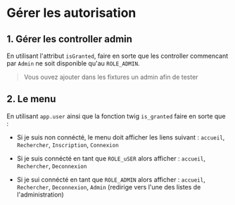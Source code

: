 # Gérer les autorisation

## 1. Gérer les controller admin

En utilisant l'attribut `isGranted`, faire en sorte que les controller commencant par `Admin` ne soit disponible qu'au `ROLE_ADMIN`.

> Vous ouvez ajouter dans les fixtures un admin afin de tester

## 2. Le menu

En utilisant `app.user` ainsi que la fonction twig `is_granted` faire en sorte que :

- Si je suis non connécté, le menu doit afficher les liens suivant : `accueil`, `Rechercher`, `Inscription`, `Connexion`

- Si je suis connécté en tant que `ROLE_uSER` alors afficher : `accueil`, `Rechercher`, `Deconnexion`

- Si je sui connécté en tant que `ROLE_ADMIN` alors afficher : `accueil`, `Rechercher`, `Deconnexion`, `Admin` (redirige vers l'une des listes de l'administration)
